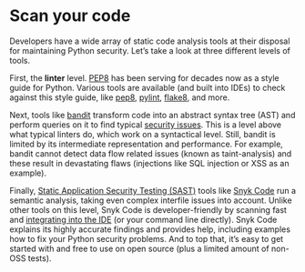 # Scan your code

Developers have a wide array of static code analysis tools at their disposal for maintaining Python security. Let’s take a look at three different levels of tools. 

First, the **linter** level. [PEP8](https://www.python.org/dev/peps/pep-0008/) has been serving for decades now as a style guide for Python. Various tools are available (and built into IDEs) to check against this style guide, like [pep8](https://pypi.org/project/pep8/), [pylint](https://www.pylint.org/), [flake8](https://flake8.pycqa.org/en/latest/#), and more. 

Next, tools like [bandit](https://pypi.org/project/bandit/) transform code into an abstract syntax tree (AST) and perform queries on it to find typical [security issues](https://snyk.io/learn/security-vulnerability-exploits-threats/). This is a level above what typical linters do, which work on a syntactical level. Still, bandit is limited by its intermediate representation and performance. For example, bandit cannot detect data flow related issues (known as taint-analysis) and these result in devastating flaws (injections like SQL injection or XSS as an example). 

Finally, [Static Application Security Testing (SAST)](https://snyk.io/learn/application-security/static-application-security-testing/) tools like [Snyk Code](https://snyk.io/product/snyk-code/) run a semantic analysis, taking even complex interfile issues into account. Unlike other tools on this level, Snyk Code is developer-friendly by scanning fast and [integrating into the IDE](https://snyk.io/ide-plugins) (or your command line directly). Snyk Code explains its highly accurate findings and provides help, including examples how to fix your Python security problems. And to top that, it’s easy to get started with and free to use on open source (plus a limited amount of non-OSS tests).